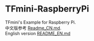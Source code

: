 # TFmini-RaspberryPi
TFmini's Example for Raspberry Pi.  
中文版参考 [Readme_CN.md](/README_CN.md).<br>
English version [README_EN.md](/README_EN.md)
